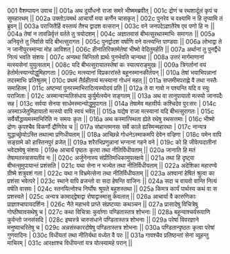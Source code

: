 001  	वैशम्पायन उवाच ||
001a	अथ दुर्योधनो राजा समरे भीष्ममब्रवीत् |
001c	द्रोणं च रथशार्दूलं कृपं च सुमहारथम् ||
002a	उक्तोऽयमर्थ आचार्यो मया कर्णेन चासकृत् |
002c	पुनरेव च वक्ष्यामि न हि तृप्यामि तं ब्रुवन् ||
003a	पराजितैर्हि वस्तव्यं तैश्च द्वादश वत्सरान् |
003c	वने जनपदेऽज्ञातैरेष एव पणो हि नः ||
004a	तेषां न तावन्निर्वृत्तं वर्तते तु त्रयोदशम् |
004c	अज्ञातवासं बीभत्सुरथास्माभिः समागतः ||
005a	अनिवृत्ते तु निर्वासे यदि बीभत्सुरागतः |
005c	पुनर्द्वादश वर्षाणि वने वत्स्यन्ति पाण्डवाः ||
006a	लोभाद्वा ते न जानीयुरस्मान्वा मोह आविशत् |
006c	हीनातिरिक्तमेतेषां भीष्मो वेदितुमर्हति ||
007a	अर्थानां तु पुनर्द्वैधे नित्यं भवति संशयः |
007c	अन्यथा चिन्तितो ह्यर्थः पुनर्भवति चान्यथा ||
008a	उत्तरं मार्गमाणानां मत्स्यसेनां युयुत्सताम् |
008c	यदि बीभत्सुरायातस्तेषां कः स्यात्पराङ्मुखः ||
009a	त्रिगर्तानां वयं हेतोर्मत्स्यान्योद्धुमिहागताः |
009c	मत्स्यानां विप्रकारांस्ते बहूनस्मानकीर्तयन् ||
010a	तेषां भयाभिपन्नानां तदस्माभिः प्रतिश्रुतम् |
010c	प्रथमं तैर्ग्रहीतव्यं मत्स्यानां गोधनं महत् ||
011a	सप्तमीमपराह्णे वै तथा नस्तैः समाहितम् |
011c	अष्टम्यां पुनरस्माभिरादित्यस्योदयं प्रति ||
012a	ते वा गावो न पश्यन्ति यदि व स्युः पराजिताः |
012c	अस्मान्वाप्यतिसंधाय कुर्युर्मत्स्येन सङ्गतम् ||
013a	अथ वा तानुपायातो मत्स्यो जानपदैः सह |
013c	सर्वया सेनया सार्धमस्मान्योद्धुमुपागतः ||
014a	तेषामेव महावीर्यः कश्चिदेव पुरःसरः |
014c	अस्माञ्जेतुमिहायातो मत्स्यो वापि स्वयं भवेत् ||
015a	यद्येष राजा मत्स्यानां यदि बीभत्सुरागतः |
015c	सर्वैर्योद्धव्यमस्माभिरिति नः समयः कृतः ||
016a	अथ कस्मात्स्थिता ह्येते रथेषु रथसत्तमाः |
016c	भीष्मो द्रोणः कृपश्चैव विकर्णो द्रौणिरेव च ||
017a	संभ्रान्तमनसः सर्वे काले ह्यस्मिन्महारथाः |
017c	नान्यत्र युद्धाच्छ्रेयोऽस्ति तथात्मा प्रणिधीयताम् ||
018a	आच्छिन्ने गोधनेऽस्माकमपि देवेन वज्रिणा |
018c	यमेन वापि सङ्ग्रामे को हास्तिनपुरं व्रजेत् ||
019a	शरैरभिप्रणुन्नानां भग्नानां गहने वने |
019c	को हि जीवेत्पदातीनां भवेदश्वेषु संशयः |
019e 	आचार्यं पृष्ठतः कृत्वा तथा नीतिर्विधीयताम् ||
020a	जानाति हि मतं तेषामतस्त्रासयतीव नः ||
020c	अर्जुनेनास्य संप्रीतिमधिकामुपलक्षये ||
021a	तथा हि दृष्ट्वा बीभत्सुमुपायान्तं प्रशंसति |
021c	यथा सेना न भज्येत तथा नीतिर्विधीयताम् ||
022a	अदेशिका महारण्ये ग्रीष्मे शत्रुवशं गता |
022c	यथा न विभ्रमेत्सेना तथा नीतिर्विधीयताम् ||
023a	अश्वानां हेषितं श्रुत्वा का प्रशंसा भवेत्परे |
023c	स्थाने वापि व्रजन्तो वा सदा हेषन्ति वाजिनः ||
024a	सदा च वायवो वान्ति नित्यं वर्षति वासवः |
024c	स्तनयित्नोश्च निर्घोषः श्रूयते बहुशस्तथा ||
025a	किमत्र कार्यं पार्थस्य कथं वा स प्रशस्यते |
025c	अन्यत्र कामाद्द्वेषाद्वा रोषाद्वास्मासु केवलात् ||
026a	आचार्या वै कारुणिकाः प्राज्ञाश्चापायदर्शिनः |
026c	नैते महाभये प्राप्ते संप्रष्टव्याः कथञ्चन ||
027a	प्रासादेषु विचित्रेषु गोष्ठीष्वावसथेषु च |
027c	कथा विचित्राः कुर्वाणाः पण्डितास्तत्र शोभनाः ||
028a	बहून्याश्चर्यरूपाणि कुर्वन्तो जनसंसदि |
028c	इष्वस्त्रे चारुसंधाने पण्डितास्तत्र शोभनाः ||
029a	परेषां विवरज्ञाने मनुष्याचरितेषु च |
029c	अन्नसंस्कारदोषेषु पण्डितास्तत्र शोभनाः ||
030a	पण्डितान्पृष्ठतः कृत्वा परेषां गुणवादिनः |
030c	विधीयतां तथा नीतिर्यथा वध्येत वै परः ||
031a	गावश्चैव प्रतिष्ठन्तां सेनां व्यूहन्तु माचिरम् |
031c	आरक्षाश्च विधीयन्तां यत्र योत्स्यामहे परान् ||

